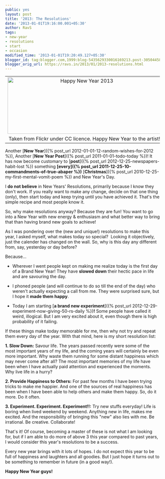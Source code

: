 ```yaml
---
public: yes
layout: post
title: '2013: The Resolutions'
date: '2013-01-01T19:16:00.001+05:30'
author: RavS
tags:
- new-year
- resolutions
- start
- occasion
modified_time: '2013-01-01T19:20:49.127+05:30'
blogger_id: tag:blogger.com,1999:blog-5435629330016169213.post-3050445810548250748
blogger_orig_url: https://ravs.in/2013/01/2013-resolutions.html
---
```


<table align="center" cellpadding="0" cellspacing="0" class="tr-caption-container" style="margin-left: auto; margin-right: auto; text-align: center;"><tbody><tr><td style="text-align: center;"><a href="http://blogrsh.blogspot.com/2010/12/my-first-mental-vomit-poem.html" style="margin-left: auto; margin-right: auto;" title="Happy New Year 2013 by RnD.de.Portraits, on Flickr"><img alt="Happy New Year 2013" height="185" src="http://farm9.staticflickr.com/8352/8332033293_f7e848b991.jpg" width="500"></a></td></tr><tr><td class="tr-caption" style="text-align: center;">Taken from Flickr under CC licence. Happy New Year to the artist!</td></tr></tbody></table>

Another [**New Year**]({% post_url 2012-01-01-12-random-wishes-for-2012 %}), Another [**New Year Post**]({% post_url 2011-01-01-todo-today %})! It has now become customary to [**post**]({% post_url 2012-12-25-newspapers-habit-lost %}) something **[every]({% post_url 2011-12-25-10-commandments-of-true-abaper %})** [**Christmas**]({% post_url 2010-12-25-my-first-mental-vomit-poem %}) and New Year's Day.

I **do not believe** in New Years' Resolutions, primarily because I know they don't work. If you really want to make any change, decide on that one thing (only), then start today and keep trying until you have achieved it. That's the simple recipe and most people know it.

So, why make resolutions anyway? Because they are fun! You want to go into a New Year with new energy & enthusiasm and what better way to bring that than having brand new goals to achieve!

As I was pondering over the (new and unique!) resolutions to make this year, I asked myself, what makes today so special?  Looking it objectively, just the calender has changed on the wall. So, why is this day any different from, say, yesterday or day before?

Because...

- Wherever I went people kept on making me realize today is the first day of a Brand New Year! They have **slowed down** their hectic pace in life and are savouring the day.

- I phoned people (and will continue to do so till the end of the day) who weren't actually expecting a call from me. They were surprised sure, but I hope it **made them happy**.

- Today I am starting [**a brand new experiment**]({% post_url 2012-12-29-experiment-now-giving-50-rs-daily %})**!** Some people have called it weird, illogical. But I am very excited about it, even though there is high probability of it failing.

If these things make today memorable for me, then why not try and repeat them every day of the year. With that mind, here is my short resolution list:

**1. Slow Down:** Savour life. The years passed recently were some of the most important years of my life, and the coming years will certainly be even more important. Why waste them running for some distant happiness which may never come after all? The most important memories of my life have been when I have actually paid attention and experienced the moments. Why live life in a hurry?

**2. Provide Happiness to Others:** For past few months I have been trying tricks to make me happier. And one of the sources of real happiness has been when I have been able to help others and make them happy. So, do it more. Do it often.

**3. Experiment. Experiment. Experiment!!:** Try new stuffs everyday! Life is boring when lived weekend by weekend. Anything new in life, makes me excited. And the responsibility of bringing this "new" also lies with me. Be irrational. Be creative. Collaborate!

That's it! Of course, becoming a master of these is not what I am looking for, but if I am able to do more of above 3 this year compared to past years, I would consider this year's resolutions to be a success.

Every new year brings with it lots of hopes. I do not expect this year to be full of happiness and laughters and all goodies. But I just hope it turns out to be something to remember in future (in a good way!).

**Happy New Year guys!**
